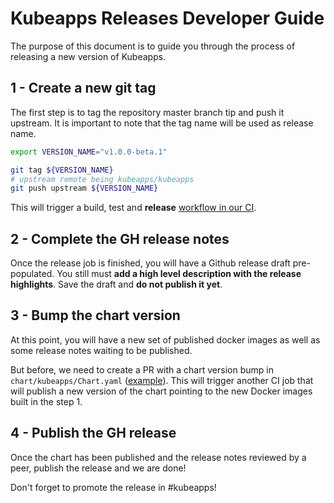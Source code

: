 # Kubeapps Releases Developer Guide

The purpose of this document is to guide you through the process of releasing a new version of Kubeapps.

## 1 - Create a new git tag

The first step is to tag the repository master branch tip and push it upstream. It is important to note that the tag name will be used as release name.

```bash
export VERSION_NAME="v1.0.0-beta.1"

git tag ${VERSION_NAME}
# upstream remote being kubeapps/kubeapps
git push upstream ${VERSION_NAME}
```

This will trigger a build, test and **release** [workflow in our CI](https://circleci.com/gh/kubeapps/workflows).
 
## 2 - Complete the GH release notes

Once the release job is finished, you will have a Github release draft pre-populated. You still must **add a high level description with the release highlights**. Save the draft and **do not publish it yet**.

## 3 - Bump the chart version

At this point, you will have a new set of published docker images as well as some release notes waiting to be published.

But before, we need to create a PR with a chart version bump in `chart/kubeapps/Chart.yaml` ([example](https://github.com/kubeapps/kubeapps/pull/663/files)). This will trigger another CI job that will publish a new version of the chart pointing to the new Docker images built in the step 1.

## 4 - Publish the GH release

Once the chart has been published and the release notes reviewed by a peer, publish the release and we are done!

Don't forget to promote the release in #kubeapps!
